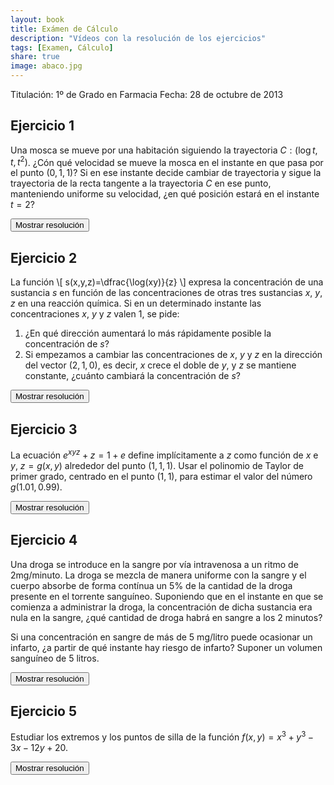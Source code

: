 ```yaml
---
layout: book
title: Exámen de Cálculo
description: "Vídeos con la resolución de los ejercicios"
tags: [Examen, Cálculo]
share: true
image: abaco.jpg
---
```


Titulación: 1º de Grado en Farmacia
Fecha: 28 de octubre de 2013

## Ejercicio 1
Una mosca se mueve por una habitación siguiendo la trayectoria $C: (\log t, t, t^2)$. ¿Cón qué velocidad se mueve la mosca en el instante en que pasa por el punto $(0,1,1)$? Si en ese instante decide cambiar de trayectoria y sigue la trayectoria de la recta tangente a la trayectoria $C$ en ese punto, manteniendo uniforme su velocidad, ¿en qué posición estará en el instante $t=2$?

<div><button class="resolution">Mostrar resolución</button></div>
<div id="resolution" class="center" style="display: none">
<iframe width="640" height="360" src="//www.youtube.com/embed/yaK1clFQFII" frameborder="0" allowfullscreen></iframe>
</div>

## Ejercicio 2
La función
\\[
s(x,y,z)=\dfrac{\log(xy)}{z}
\\]
expresa la concentración de una sustancia $s$ en función de las concentraciones de otras tres sustancias $x$, $y$, $z$ en una reacción química. Si en un determinado instante las concentraciones $x$, $y$ y $z$ valen 1, se pide:

1. ¿En qué dirección aumentará lo más rápidamente posible la concentración de $s$?
2. Si empezamos a cambiar las concentraciones de $x$, $y$ y $z$ en la dirección del vector $(2,1,0)$, es decir, $x$ crece el doble de $y$, y $z$ se mantiene constante, ¿cuánto cambiará la concentración de $s$?

<div><button class="resolution">Mostrar resolución</button></div>
<div id="resolution" class="center" style="display: none">
<iframe width="640" height="360" src="//www.youtube.com/embed/Pz2lwQZuI6c" frameborder="0" allowfullscreen></iframe>
</div>

## Ejercicio 3
La ecuación $e^{xyz}+z=1+e$ define implícitamente a $z$ como función de $x$ e $y$, $z=g(x,y)$ alrededor
del punto $(1,1,1)$. Usar el polinomio de Taylor de primer grado, centrado en el punto $(1,1)$, para estimar el valor del número $g(1.01,\,0.99)$.

<div><button class="resolution">Mostrar resolución</button></div>
<div id="resolution" class="center" style="display: none">
<iframe width="640" height="360" src="//www.youtube.com/embed/ilJbvg0bzIk" frameborder="0" allowfullscreen></iframe>
</div>

## Ejercicio 4
Una droga se introduce en la sangre por vía intravenosa a un ritmo de 2mg/minuto. La droga se mezcla de manera uniforme con la sangre y el cuerpo absorbe de forma contínua un 5% de la cantidad de la droga presente en el torrente sanguíneo. Suponiendo que en el instante en  que se comienza a administrar la droga, la concentración de dicha sustancia era nula en la sangre, ¿qué cantidad de droga habrá en sangre a los 2 minutos?

Si una concentración en sangre de más de 5 mg/litro puede ocasionar un infarto, ¿a partir de qué instante hay riesgo de infarto? Suponer un volumen sanguíneo de 5 litros.

<div><button class="resolution">Mostrar resolución</button></div>
<div id="resolution" class="center" style="display: none">
<iframe width="640" height="360" src="//www.youtube.com/embed/HdS1wXe9gLI" frameborder="0" allowfullscreen></iframe>
</div>

## Ejercicio 5
Estudiar los extremos y los puntos de silla de la función $f(x,y)=x^3+y^3-3x-12y+20$.

<div><button class="resolution">Mostrar resolución</button></div>
<div id="resolution" class="center" style="display: none">
<iframe width="640" height="360" src="//www.youtube.com/embed/sII8nvpJVq4" frameborder="0" allowfullscreen></iframe>
</div>
